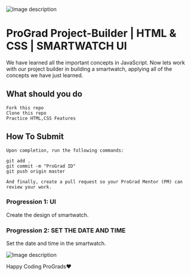 ![Image description](https://i1.faceprep.in/ProGrad/prograd-logo.png)

# ProGrad Project-Builder | HTML & CSS | SMARTWATCH UI

We have learned all the important concepts in JavaScript. Now lets work with our project builder in building a smartwatch, applying all of the concepts we have just learned.

## What should you do
```
Fork this repo
Clone this repo
Practice HTML,CSS Features
```

## How To Submit
```
Upon completion, run the following commands:

git add .
git commit -m "ProGrad ID"
git push origin master

And finally, create a pull request so your ProGrad Mentor (PM) can review your work.
```

### Progression 1: UI
Create the design of smartwatch.

### Progression 2: SET THE DATE AND TIME
Set the date and time in the smartwatch.

![Image description](   )


Happy Coding ProGrads❤️
